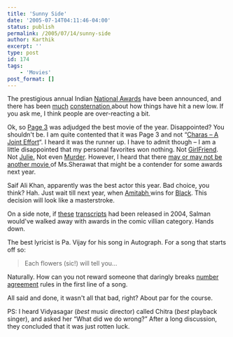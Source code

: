 ```yaml
---
title: 'Sunny Side'
date: '2005-07-14T04:11:46-04:00'
status: publish
permalink: /2005/07/14/sunny-side
author: Karthik
excerpt: ''
type: post
id: 174
tags:
    - 'Movies'
post_format: []
---
```

The prestigious annual Indian [National Awards](http://in.rediff.com/movies/2005/jul/13awards.htm) have been announced, and there has been [much](http://minorscale.net/index.php/archives/2005/07/14/spare-us-mishra/) [consternation ](http://specials.rediff.com/movies/2005/jul/13award1.htm)about how things have hit a new low. If you ask me, I think people are over-reacting a bit.

Ok, so [Page 3](https://stochastica.net/2005/03/01/too-much-of-a-good-thing/) was adjudged the best movie of the year. Disappointed? You shouldn't be. I am quite contented that it was Page 3 and not “[Charas – A Joint Effort](http://downloads.movies.indiatimes.com/movies/charas/index.html)“. I heard it was the runner up. I have to admit though – I am a little disappointed that my personal favorites won nothing. Not [GirlFriend](http://girlfriend.indiatimes.com/). Not [Julie.](http://julie.indiatimes.com/) Not even [ Murder](http://murder.indiatimes.com/). However, I heard that there [may or may not be another movie ](http://indiauncut.blogspot.com/2005/07/is-it-mallika.html)of Ms.Sherawat that might be a contender for some awards next year.

Saif Ali Khan, apparently was the best actor this year. Bad choice, you think? Hah. Just wait till next year, when [Amitabh ](http://minorscale.net/index.php/archives/2005/04/25/black-smell-the-ham/)wins for [Black](https://stochastica.net/2005/04/24/a-bleak-affair/). This decision will look like a masterstroke.

On a side note, if [these](http://indianwriting.blogspot.com/2005/07/on-ash-sallu-tapes.html) [transcripts](http://soniafaleiro.blogspot.com/2005/07/whos-your-daddy.html) had been released in 2004, Salman would've walked away with awards in the comic villian category. Hands down.

The best lyricist is Pa. Vijay for his song in Autograph. For a song that starts off so:

> Each flowers (sic!) will tell you…

Naturally. How can you not reward someone that daringly breaks [number agreement](http://leo.stcloudstate.edu/grammar/pronante.html#number) rules in the first line of a song.

All said and done, it wasn't all that bad, right? About par for the course.

PS: I heard Vidyasagar (*best* music director) called Chitra (*best* playback singer), and asked her “What did we do wrong?” After a long discussion, they concluded that it was just rotten luck.